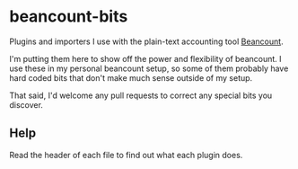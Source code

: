 # beancount-bits
Plugins and importers I use with the plain-text accounting tool [Beancount](http://furius.ca/beancount/).

I'm putting them here to show off the power and flexibility of beancount. I use these in my personal beancount setup,
so some of them probably have hard coded bits that don't make much sense outside of my setup.

That said, I'd welcome any pull requests to correct any special bits you discover.

## Help
Read the header of each file to find out what each plugin does.
